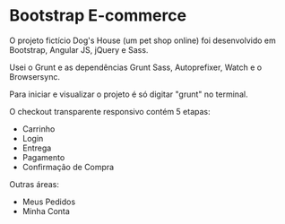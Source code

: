 # Bootstrap E-commerce

O projeto fictício Dog's House (um pet shop online) foi desenvolvido em Bootstrap, Angular JS, jQuery e Sass. 

Usei o Grunt e as dependências Grunt Sass, Autoprefixer, Watch e o Browsersync. 

Para iniciar e visualizar o projeto é só digitar "grunt" no terminal.

O checkout transparente responsivo contém 5 etapas:
 - Carrinho
 - Login
 - Entrega
 - Pagamento
 - Confirmação de Compra

Outras áreas: 
- Meus Pedidos
- Minha Conta

